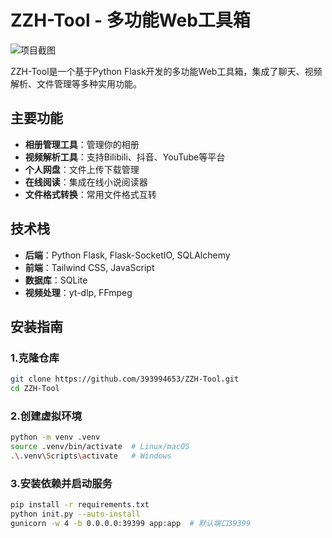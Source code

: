 # ZZH-Tool - 多功能Web工具箱

![项目截图](https://img.freepik.com/free-vector/dashboard-analytics-concept-illustration_114360-745.jpg)

ZZH-Tool是一个基于Python Flask开发的多功能Web工具箱，集成了聊天、视频解析、文件管理等多种实用功能。

## 主要功能

- **相册管理工具**：管理你的相册
- **视频解析工具**：支持Bilibili、抖音、YouTube等平台
- **个人网盘**：文件上传下载管理
- **在线阅读**：集成在线小说阅读器
- **文件格式转换**：常用文件格式互转

## 技术栈

- **后端**：Python Flask, Flask-SocketIO, SQLAlchemy
- **前端**：Tailwind CSS, JavaScript
- **数据库**：SQLite
- **视频处理**：yt-dlp, FFmpeg

## 安装指南

### 1.克隆仓库
```bash
git clone https://github.com/393994653/ZZH-Tool.git
cd ZZH-Tool
```

### 2.创建虚拟环境
```bash
python -m venv .venv
source .venv/bin/activate  # Linux/macOS
.\.venv\Scripts\activate   # Windows
```

### 3.安装依赖并启动服务
```bash
pip install -r requirements.txt
python init.py --auto-install
gunicorn -w 4 -b 0.0.0.0:39399 app:app  # 默认端口39399
```